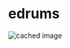 # edrums
![cached image](http://www.plantuml.com/plantuml/proxy?src=https://raw.githubusercontent.com/mackostya/edrums/main/diagram.txt)